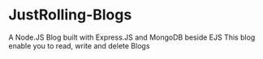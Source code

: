# JustRolling-Blogs
 A Node.JS Blog built with Express.JS and MongoDB beside EJS
 This blog enable you to read, write and delete Blogs 
